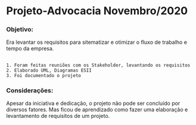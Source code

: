 # Projeto-Advocacia Novembro/2020

### Objetivo:
  Era levantar os requisitos para sitematizar e otimizar o fluxo de trabalho e tempo da empresa.
  
##
    1. Foram feitas reuniões com os Stakeholder, levantando os requisitos
    2. Elaborado UML, Diagramas ESII
    3. Foi documentado o projeto


### Considerações:
  Apesar da iniciativa e dedicação, o projeto não pode ser concluído por diversos fatores. Mas ficou de aprendizado como fazer uma elaboração e levantamento de requisitos de um projeto.
